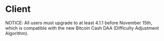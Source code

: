# Client
NOTICE: All users must upgrade to at least 4.1.1 before November 15th, which is compatible with the new Bitcoin Cash DAA (Difficulty Adjustment Algorithm).
